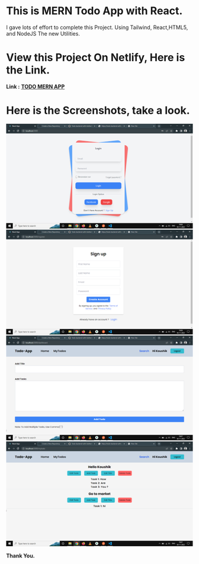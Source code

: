 # This is MERN Todo App with React.

I gave lots of effort to complete this Project. Using Tailwind, React,HTML5, and NodeJS The new Utilities.

# View this Project On Netlify, Here is the Link.

**Link :** **[TODO MERN APP](https://mytudo.netlify.app/)**

# Here is the Screenshots, take a look.

![Todo](./images/overview1.png)
![Todo](./images/overview2.png)
![Todo](./images/overview3.png)
![Todo](./images/overview4.png)

**Thank You.**
